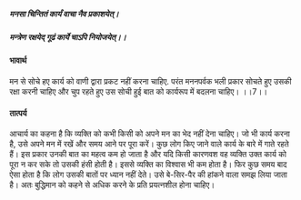 ##### मनसा चिन्तितं कार्यं वाचा नैव प्रकाशयेत्।
##### मन्त्रेण रक्षयेद् गूढं कार्ये चाऽपि नियोजयेत्।। 

#### भावार्थ

मन से सोचे हए कार्य को वाणी द्वारा प्रकट नहीं करना चाहिए. परंत मननपर्वक भली प्रकार सोचते हुए उसकी रक्षा करनी चाहिए और चुप रहते हुए उस सोची हुई बात को कार्यरूप में बदलना चाहिए। ।।7।।

#### तात्पर्य

आचार्य का कहना है कि व्यक्ति को कभी किसी को अपने मन का भेद नहीं देना चाहिए। जो भी कार्य करना है, उसे अपने मन में रखें और समय आने पर पूरा करें। कुछ लोग किए जाने वाले कार्य के बारे में गाते रहते हैं। इस प्रकार उनकी बात का महत्व कम हो जाता है और यदि किसी कारणवश वह व्यक्ति उक्त कार्य को पूरा न कर सके तो उसकी हंसी होती है। इससे व्यक्ति का विश्वास भी कम होता है। फिर कुछ समय बाद ऐसा होता है कि लोग उसकी बातों पर ध्यान नहीं देते। उसे बे-सिर-पैर की हांकने वाला समझ लिया जाता है। अतः बुद्धिमान को कहने से अधिक करने के प्रति प्रयत्नशील होना चाहिए।